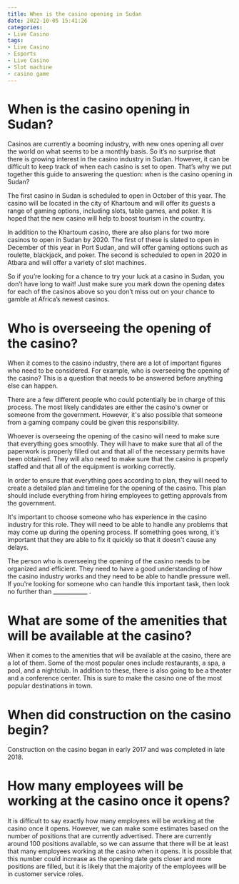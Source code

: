 ```yaml
---
title: When is the casino opening in Sudan 
date: 2022-10-05 15:41:26
categories:
- Live Casino
tags:
- Live Casino
- Esports
- Live Casino
- Slot machine
- casino game
---
```



#  When is the casino opening in Sudan? 

Casinos are currently a booming industry, with new ones opening all over the world on what seems to be a monthly basis. So it’s no surprise that there is growing interest in the casino industry in Sudan. However, it can be difficult to keep track of when each casino is set to open. That’s why we put together this guide to answering the question: when is the casino opening in Sudan?

The first casino in Sudan is scheduled to open in October of this year. The casino will be located in the city of Khartoum and will offer its guests a range of gaming options, including slots, table games, and poker. It is hoped that the new casino will help to boost tourism in the country.

In addition to the Khartoum casino, there are also plans for two more casinos to open in Sudan by 2020. The first of these is slated to open in December of this year in Port Sudan, and will offer gaming options such as roulette, blackjack, and poker. The second is scheduled to open in 2020 in Atbara and will offer a variety of slot machines.

So if you’re looking for a chance to try your luck at a casino in Sudan, you don’t have long to wait! Just make sure you mark down the opening dates for each of the casinos above so you don’t miss out on your chance to gamble at Africa’s newest casinos.

#  Who is overseeing the opening of the casino? 

When it comes to the casino industry, there are a lot of important figures who need to be considered. For example, who is overseeing the opening of the casino? This is a question that needs to be answered before anything else can happen.

There are a few different people who could potentially be in charge of this process. The most likely candidates are either the casino's owner or someone from the government. However, it's also possible that someone from a gaming company could be given this responsibility.

Whoever is overseeing the opening of the casino will need to make sure that everything goes smoothly. They will have to make sure that all of the paperwork is properly filled out and that all of the necessary permits have been obtained. They will also need to make sure that the casino is properly staffed and that all of the equipment is working correctly.

In order to ensure that everything goes according to plan, they will need to create a detailed plan and timeline for the opening of the casino. This plan should include everything from hiring employees to getting approvals from the government.

It's important to choose someone who has experience in the casino industry for this role. They will need to be able to handle any problems that may come up during the opening process. If something goes wrong, it's important that they are able to fix it quickly so that it doesn't cause any delays.

The person who is overseeing the opening of the casino needs to be organized and efficient. They need to have a good understanding of how the casino industry works and they need to be able to handle pressure well. If you're looking for someone who can handle this important task, then look no further than ____________ .

#  What are some of the amenities that will be available at the casino? 

When it comes to the amenities that will be available at the casino, there are a lot of them. Some of the most popular ones include restaurants, a spa, a pool, and a nightclub. In addition to these, there is also going to be a theater and a conference center. This is sure to make the casino one of the most popular destinations in town.

#  When did construction on the casino begin? 

Construction on the casino began in early 2017 and was completed in late 2018.

#  How many employees will be working at the casino once it opens?

It is difficult to say exactly how many employees will be working at the casino once it opens. However, we can make some estimates based on the number of positions that are currently advertised. There are currently around 100 positions available, so we can assume that there will be at least that many employees working at the casino when it opens. It is possible that this number could increase as the opening date gets closer and more positions are filled, but it is likely that the majority of the employees will be in customer service roles.